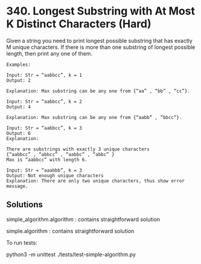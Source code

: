 # 340. Longest Substring with At Most K Distinct Characters (Hard)

Given a string you need to print longest possible substring that has exactly M
unique characters. If there is more than one substring of longest possible
length, then print any one of them.

```
Examples:

Input: Str = “aabbcc”, k = 1
Output: 2

Explanation: Max substring can be any one from {“aa” , “bb” , “cc”}.

Input: Str = “aabbcc”, k = 2
Output: 4

Explanation: Max substring can be any one from {“aabb” , “bbcc”}.

Input: Str = “aabbcc”, k = 3
Output: 6
Explanation:

There are substrings with exactly 3 unique characters
{“aabbcc” , “abbcc” , “aabbc” , “abbc” }
Max is “aabbcc” with length 6.

Input: Str = “aaabbb”, k = 3
Output: Not enough unique characters
Explanation: There are only two unique characters, thus show error message.
```

## Solutions

simple_algorithm.algorithm : contains straightforward solution

simple.algorithm : contains straightforward solution

To run tests:

python3 -m unittest ./tests/test-simple-algorithm.py

